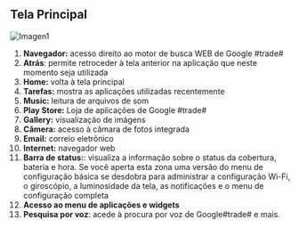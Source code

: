 ## Tela Principal

![Imagen1](http://static.energysistem.com/images/manuals/39903/54e47639ea21c.jpg)
1. **Navegador:** acesso direito ao motor de busca WEB de Google #trade#
2. **Atrás**: permite retroceder à tela anterior na aplicação que neste momento seja utilizada
3. **Home:** volta à tela principal
4. **Tarefas:** mostra as aplicações utilizadas recentemente
5. **Music:** leitura de arquivos de som
6. **Play Store:** Loja de aplicações de Google #trade#
7. **Gallery:** visualização de imágens
8. **Câmera:** acesso à câmara de fotos integrada
9. **Email:** correio eletrônico
10. **Internet:** navegador web
11. **Barra de status:**: visualiza a informação sobre o status da cobertura, bateria e hora. Se você aperta esta zona uma versão do menu de configuração básica se desdobra para administrar a configuração Wi-Fi, o giroscópio, a luminosidade da tela, as notificações e o menu de configuração completa
12. **Acesso ao menu de aplicações e widgets**
13. **Pesquisa por voz**: acede à procura por voz de Google#trade# e mais.

